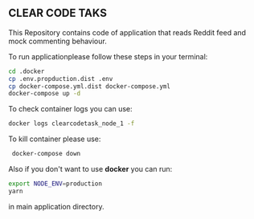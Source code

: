 ## CLEAR CODE TAKS 

This Repository contains code of application that reads Reddit feed and mock commenting behaviour.

To run applicationplease follow these steps in your terminal:

```bash
cd .docker
cp .env.propduction.dist .env
cp docker-compose.yml.dist docker-compose.yml
docker-compose up -d
```

To check container logs you can use:
```bash 
docker logs clearcodetask_node_1 -f
```

To kill container please use:
```bash
 docker-compose down
```

Also if you don't want to use **docker** you can run:  
```bash
export NODE_ENV=production
yarn
```
in main application directory.
